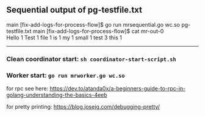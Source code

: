 ## Sequential output of pg-testfile.txt
main [fix-add-logs-for-process-flow]$ go run mrsequential.go wc.so pg-testfile.txt
main [fix-add-logs-for-process-flow]$ cat mr-out-0                                
Hello 1
Test 1
file 1
is 1
my 1
small 1
test 3
this 1


---

### Clean coordinator start: `sh coordinator-start-script.sh`
### Worker start: `go run mrworker.go wc.so`

for rpc see here: https://dev.to/atanda0x/a-beginners-guide-to-rpc-in-golang-understanding-the-basics-4eeb

for pretty printing: https://blog.josejg.com/debugging-pretty/
